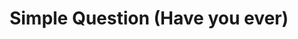 ---
title: Simple Question (Have you ever)
layout: revealjs-structure
script:
- Can you ___?
- Yes, I can.
- No, I can't ___.
examples:
- Draw
- Paint
- Drive
- Play an instrument
- Cook Lasagna
- Run a marathon
- Play soccer
- Name 10 Brazilian states
---